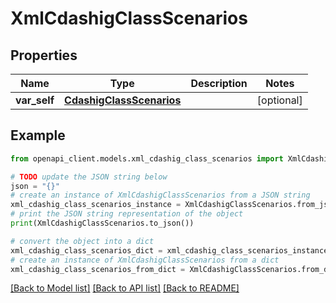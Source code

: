 # XmlCdashigClassScenarios


## Properties

Name | Type | Description | Notes
------------ | ------------- | ------------- | -------------
**var_self** | [**CdashigClassScenarios**](CdashigClassScenarios.md) |  | [optional] 

## Example

```python
from openapi_client.models.xml_cdashig_class_scenarios import XmlCdashigClassScenarios

# TODO update the JSON string below
json = "{}"
# create an instance of XmlCdashigClassScenarios from a JSON string
xml_cdashig_class_scenarios_instance = XmlCdashigClassScenarios.from_json(json)
# print the JSON string representation of the object
print(XmlCdashigClassScenarios.to_json())

# convert the object into a dict
xml_cdashig_class_scenarios_dict = xml_cdashig_class_scenarios_instance.to_dict()
# create an instance of XmlCdashigClassScenarios from a dict
xml_cdashig_class_scenarios_from_dict = XmlCdashigClassScenarios.from_dict(xml_cdashig_class_scenarios_dict)
```
[[Back to Model list]](../README.md#documentation-for-models) [[Back to API list]](../README.md#documentation-for-api-endpoints) [[Back to README]](../README.md)


